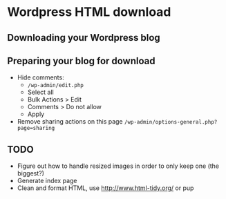 # Wordpress HTML download


## Downloading your Wordpress blog

## Preparing your blog for download

- Hide comments: 
  * `/wp-admin/edit.php`
  * Select all
  * Bulk Actions > Edit
  * Comments > Do not allow
  * Apply
- Remove sharing actions on this page `/wp-admin/options-general.php?page=sharing`

## TODO

- Figure out how to handle resized images in order to only keep one (the biggest?)
- Generate index page
- Clean and format HTML, use http://www.html-tidy.org/ or pup